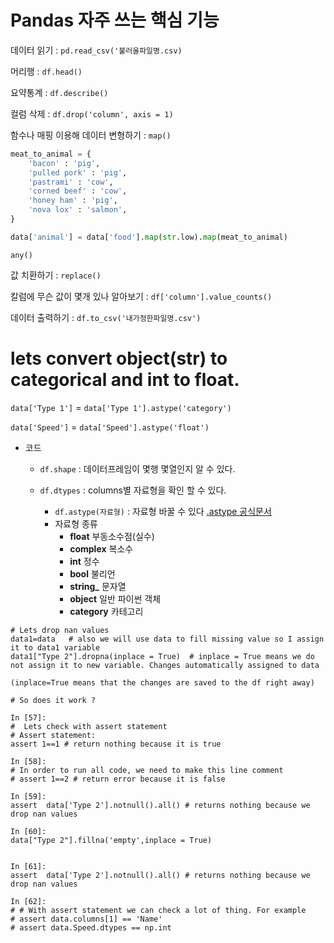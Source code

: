 # Pandas 자주 쓰는 핵심 기능

데이터 읽기 : `pd.read_csv('불러올파일명.csv)`

머리행 : `df.head()`

요약통계 : `df.describe()`

컬럼 삭제 : `df.drop('column', axis = 1)`

함수나 매핑 이용해 데이터 변형하기 : `map()`

```python
meat_to_animal = {
	'bacon' : 'pig',
	'pulled pork' : 'pig',
	'pastrami' : 'cow',
	'corned beef' : 'cow',
	'honey ham' : 'pig',
	'nova lox' : 'salmon', 
}

data['animal'] = data['food'].map(str.low).map(meat_to_animal)


```

`any()`


값 치환하기 : `replace()`

칼럼에 무슨 값이 몇개 있나 알아보기 : `df['column'].value_counts()`
	
데이터 출력하기 : `df.to_csv('내가정한파일명.csv')`


# lets convert object(str) to categorical and int to float.
`data['Type 1']` = `data['Type 1'].astype('category')`

`data['Speed']` = `data['Speed'].astype('float')`


+ 코드 
	+ `df.shape` : 데이터프레임이 몇행 몇열인지 알 수 있다.

	+ `df.dtypes` : columns별 자료형을 확인 할 수 있다.
		 - `df.astype(자료형)` : 자료형 바꿀 수 있다 [.astype 공식문서](https://pandas.pydata.org/pandas-docs/stable/generated/pandas.DataFrame.astype.html)
		 - 자료형 종류
			 - **float** 부동소수점(실수)
			 - **complex** 복소수
			 - **int** 정수
			 - **bool** 불리언
			 - **string_** 문자열
			 - **object** 일반 파이썬 객체
			 - **category** 카테고리



```
# Lets drop nan values
data1=data   # also we will use data to fill missing value so I assign it to data1 variable
data1["Type 2"].dropna(inplace = True)  # inplace = True means we do not assign it to new variable. Changes automatically assigned to data

(inplace=True means that the changes are saved to the df right away)

# So does it work ?

In [57]:
#  Lets check with assert statement
# Assert statement:
assert 1==1 # return nothing because it is true

In [58]:
# In order to run all code, we need to make this line comment
# assert 1==2 # return error because it is false

In [59]:
assert  data['Type 2'].notnull().all() # returns nothing because we drop nan values

In [60]:
data["Type 2"].fillna('empty',inplace = True)


In [61]:
assert  data['Type 2'].notnull().all() # returns nothing because we drop nan values

In [62]:
# # With assert statement we can check a lot of thing. For example
# assert data.columns[1] == 'Name'
# assert data.Speed.dtypes == np.int
```